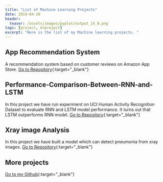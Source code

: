 ```yaml
---
title: "List of Machine Learning Projects"
date: 2019-04-20
header:
  teaser: /assets/images/pyplot/output_14_0.png
tags: [project, mlproject]
excerpt: "Here is the list of my Machine learning projects. "
---
```

## App Recommendation System
A recommendation system based on customer reviews on Amazon App Store.
[Go to Repository](https://github.com/sheikhhanif/encryption.git){:target="_blank"} 


## Performance-Comparison-Between-RNN-and-LSTM
In this project we have run experiment on UCI Human Activity Recognition Dataset to evaluate RNN and LSTM model performance. It turns out that LSTM outperforms RNN model.
[Go to Repository](https://github.com/sheikhhanif/Performance-Comparison-Between-RNN-and-LSTM-Model){:target="_blank"} 

## Xray image Analysis
In this project we have built a model which can detect pneumonia from xray images.
[Go to Repository](https://github.com/sheikhhanif/X_ray-Image-Processing){:target="_blank"} 

## More projects
[Go to my Github](https://github.com/sheikhhanif/){:target="_blank"}